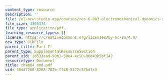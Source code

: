 ```yaml
---
content_type: resource
description: ''
file: /ol-ocw-studio-app/courses/res-6-003-electromechanical-dynamics-spring-2009/30dd72688208782bff485372c57bd3c3_chap04_emd.pdf
file_size: 4305374
file_type: application/pdf
learning_resource_types: []
license: https://creativecommons.org/licenses/by-nc-sa/4.0/
ocw_type: OCWFile
parent_title: Part I
parent_type: SupplementalResourceSection
parent_uid: 1d533ead-90b1-50e4-4c58-80d43b5bf142
resourcetype: Document
title: chap04_emd.pdf
uid: 30dd7268-8208-782b-ff48-5372c57bd3c3
---
```

